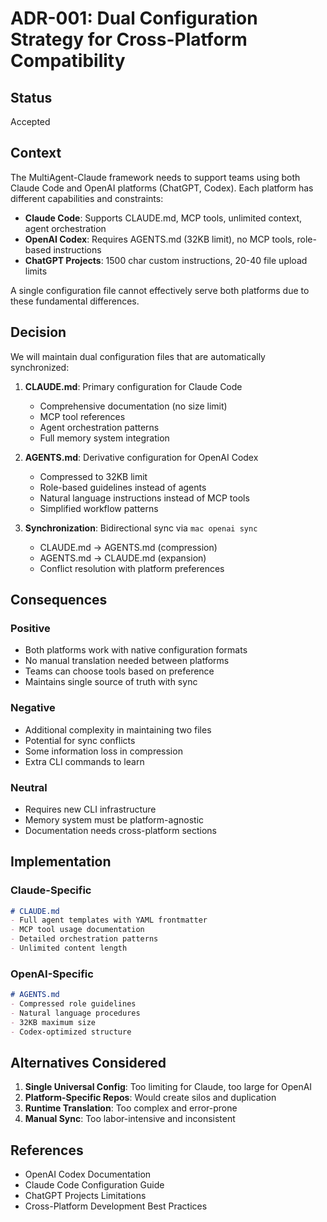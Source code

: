 # ADR-001: Dual Configuration Strategy for Cross-Platform Compatibility

## Status
Accepted

## Context

The MultiAgent-Claude framework needs to support teams using both Claude Code and OpenAI platforms (ChatGPT, Codex). Each platform has different capabilities and constraints:

- **Claude Code**: Supports CLAUDE.md, MCP tools, unlimited context, agent orchestration
- **OpenAI Codex**: Requires AGENTS.md (32KB limit), no MCP tools, role-based instructions
- **ChatGPT Projects**: 1500 char custom instructions, 20-40 file upload limits

A single configuration file cannot effectively serve both platforms due to these fundamental differences.

## Decision

We will maintain dual configuration files that are automatically synchronized:

1. **CLAUDE.md**: Primary configuration for Claude Code
   - Comprehensive documentation (no size limit)
   - MCP tool references
   - Agent orchestration patterns
   - Full memory system integration

2. **AGENTS.md**: Derivative configuration for OpenAI Codex
   - Compressed to 32KB limit
   - Role-based guidelines instead of agents
   - Natural language instructions instead of MCP tools
   - Simplified workflow patterns

3. **Synchronization**: Bidirectional sync via `mac openai sync`
   - CLAUDE.md → AGENTS.md (compression)
   - AGENTS.md → CLAUDE.md (expansion)
   - Conflict resolution with platform preferences

## Consequences

### Positive
- Both platforms work with native configuration formats
- No manual translation needed between platforms
- Teams can choose tools based on preference
- Maintains single source of truth with sync

### Negative
- Additional complexity in maintaining two files
- Potential for sync conflicts
- Some information loss in compression
- Extra CLI commands to learn

### Neutral
- Requires new CLI infrastructure
- Memory system must be platform-agnostic
- Documentation needs cross-platform sections

## Implementation

### Claude-Specific
```markdown
# CLAUDE.md
- Full agent templates with YAML frontmatter
- MCP tool usage documentation
- Detailed orchestration patterns
- Unlimited content length
```

### OpenAI-Specific
```markdown
# AGENTS.md
- Compressed role guidelines
- Natural language procedures
- 32KB maximum size
- Codex-optimized structure
```

## Alternatives Considered

1. **Single Universal Config**: Too limiting for Claude, too large for OpenAI
2. **Platform-Specific Repos**: Would create silos and duplication
3. **Runtime Translation**: Too complex and error-prone
4. **Manual Sync**: Too labor-intensive and inconsistent

## References

- OpenAI Codex Documentation
- Claude Code Configuration Guide
- ChatGPT Projects Limitations
- Cross-Platform Development Best Practices